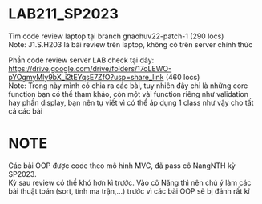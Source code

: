# LAB211_SP2023
Tìm code review laptop tại branch gnaohuv22-patch-1 (290 locs)  
Note: J1.S.H203 là bài review trên laptop, không có trên server chính thức  

Phần code review server LAB check tại đây: https://drive.google.com/drive/folders/17oLEWO-pYOgmyMly9bX_i2tEYqsE7ZfO?usp=share_link (460 locs)   
Note: Trong này mình có chia ra các bài, tuy nhiên đây chỉ là những core function bạn có thể tham khảo, còn một vài function riêng như validation hay phần display, bạn nên tự viết vì có thể áp dụng 1 class như vậy cho tất cả các bài  


# NOTE  

Các bài OOP được code theo mô hình MVC, đã pass cô NangNTH kỳ SP2023.  
Kỳ sau review có thể khó hơn kì trước. Vào cô Năng thì nên chú ý làm các bài thuật toán (sort, tính ma trận,...) trước vì các bài OOP sẽ bị đánh rất kĩ

